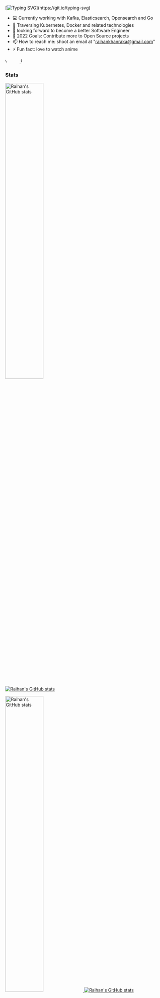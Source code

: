 

   [![Typing SVG](https://readme-typing-svg.herokuapp.com?font=consolas&color=%234DF79A&height=30&lines=HI+there%2C+I'm+Raihan!)](https://git.io/typing-svg)
   
- :computer: Currently working with Kafka, Elasticsearch, Opensearch and Go
- 🔭 Traversing Kubernetes, Docker and related technologies
- 🌱 looking forward to become a better Software Engineer
- 🥅 2022 Goals: Contribute more to Open Source projects
- 📫 How to reach me: shoot an email at "raihankhanraka@gmail.com"
- ⚡ Fun fact: love to watch anime

 <a href="https://github.com/ellerbrock/open-source-badges/">
        <img width=9% height=17 alt="visitors" src="https://visitor-badge.laobi.icu/badge?page_id=raihankhan.raihankhan" />
 </a>
  <a href="https://visitor-badge.laobi.icu/">
        <img width=9% height=17 alt="Open Source Love" src="https://badges.frapsoft.com/os/v1/open-source.svg?v=103" />
 </a>

### Stats

<head>
  <link rel="stylesheet" href="raihankhan.css">
</head>

<div class="row">
  <div class="column">
        <a href="https://github.com/raihankhan?tab=repositories">
        <img alt="Raihan's GitHub stats"  width="49%" src="https://github-readme-stats.vercel.app/api?username=raihankhan&count_private=true&show_icons=true&theme=github_dark">
    </a>
  </div>
  <div class="column">
      <a  href="https://github.com/raihankhan?tab=repositories">
      <img alt="Raihan's GitHub stats"  width="49%" src="https://github-readme-streak-stats.herokuapp.com?user=raihankhan&theme=github-dark-blue&fire=DD2727">
   </a>
  </div>
</div>


<p>
    <a href="https://github.com/raihankhan?tab=repositories">
        <img alt="Raihan's GitHub stats"  width="49%" src="https://github-readme-stats.vercel.app/api?username=raihankhan&count_private=true&show_icons=true&theme=github_dark">
    </a>
   <a  href="https://github.com/raihankhan?tab=repositories">
      <img alt="Raihan's GitHub stats"  width="49%" src="https://github-readme-streak-stats.herokuapp.com?user=raihankhan&theme=github-dark-blue&fire=DD2727">
   </a>
   
</p>

<h3 align="left">Languages & Tools:</h3> 

<p align="left">
    <a href="https://github.com/raihankhan/">
        <img width=10% height=25 alt="Kubernetes" src="https://img.shields.io/badge/kubernetes%20-%23326ce5.svg?&style=for-the-badge&logo=kubernetes&logoColor=white"/>
    </a>
     <a href="https://github.com/raihankhan/">
        <img width=9% height=25 alt="Docker" src="https://img.shields.io/badge/docker-%230db7ed.svg?style=for-the-badge&logo=docker&logoColor=white"/>
    </a>
    <a href="https://github.com/raihankhan/">
        <img width=7% height=25 alt="Go" src="https://img.shields.io/badge/go-%2300ADD8.svg?&style=for-the-badge&logo=go&logoColor=white"/>
    </a>
    <br>
    <a href="https://github.com/raihankhan/">
        <img width=10% height=20 alt="Elasticsearch" src="https://badges.aleen42.com/src/elasticsearch.svg" />
    </a>
     <a href="https://github.com/raihankhan/">
        <img width=9% height=20 alt="Kafka" src="https://img.shields.io/badge/Apache%20Kafka-000?style=for-the-badge&logo=apachekafka" />
    </a>
    <a href="https://github.com/raihankhan/">
        <img width=7% height=20 alt="Kibana" src="https://badges.aleen42.com/src/kibana.svg" />
    </a>
</p>

<h3 align="left">Find Me On:</h3> 
<p align="left">
    <a href="https://raihankhan.github.io/">
        <img alt="website" src="https://img.shields.io/badge/website-000000?style=for-the-badge&logo=About.me&logoColor=white"/>
     <a href="https://codeforces.com/profile/Segmented">
        <img alt="codeforces" src="https://img.shields.io/badge/Codeforces-445f9d?style=for-the-badge&logo=Codeforces&logoColor=white"/>
    </a>
    <a href="https://leetcode.com/raihan_khan/">
        <img alt="Leetcode" src="https://img.shields.io/badge/-LeetCode-FFA116?style=for-the-badge&logo=LeetCode&logoColor=black" />
    </a>
    <a href="https://www.hackerrank.com/raihankhanraka">
        <img  alt="visitors" src="https://img.shields.io/badge/-Hackerrank-2EC866?style=for-the-badge&logo=HackerRank&logoColor=white" />
    </a>
</p>

<h3 align="left">Connect with me:</h3> 

<p align="left">
    <a href="https://www.linkedin.com/in/raihan-khan-raka">
        <img alt="Linkedin" src="https://img.shields.io/badge/LinkedIn-0077B5?style=for-the-badge&logo=linkedin&logoColor=white"/>
</p>
